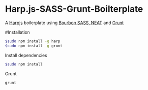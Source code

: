 # Harp.js-SASS-Grunt-Boilterplate

A [Harpjs](http://www.harpjs.com/ "harpjs.com") boilerplate using [Bourbon SASS, NEAT](http://bourbon.io/ "bourbon.io") and [Grunt](http://www.gruntjs.com/ "gruntjd.com")

#Installation

```sh
$sudo npm install -g harp
$sudo npm install -g grunt
```

Install dependencies

```sh
$sudo npm install
```

Grunt

```sh
grunt
```